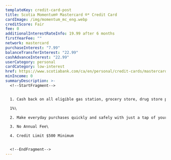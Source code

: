 ```yaml
---
templateKey: credit-card-post
title: Scotia Momentum® Mastercard ®* Credit Card
cardImage: /img/momentum_mc_eng.webp
creditScore: Fair
fee: 0
additionalInterestRateInfo: 19.99 after 6 months
firstYearFee: ""
network: mastercard
purchaseInterest: "7.99"
balanceTransferInterest: "22.99"
cashAdvanceInterest: "22.99"
userCategory: personal
cardCategory: low-interest
href: https://www.scotiabank.com/ca/en/personal/credit-cards/mastercard/momentum-card.html
minIncome: 0
summaryDescription: >-
  <!--StartFragment-->


  1. Cash back on all eligible gas station, grocery store, drug store purchases and recurring payments.\

  1%\

  2. Make everyday purchases quickly and safely with just a tap of your contactless-enabled Mastercard or device\

  3. No Annual Fee\

  4. Credit Limit $500 Minimum


  <!--EndFragment-->
---
```

